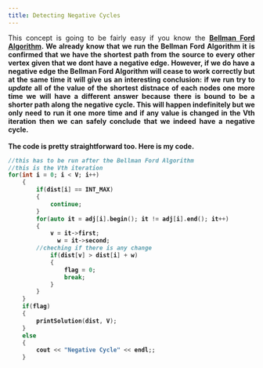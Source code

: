 ```yaml
---
title: Detecting Negative Cycles
---
```


<div style="text-align: justify">
This concept is going to be fairly easy if you know the <b><a href="https://vaibhav2001.github.io/Bellman/">Bellman Ford Algorithm</a>. We already know that we run the Bellman Ford Algorithm it is confirmed that we have the shortest path from the source to every other vertex given that we dont have a negative edge. However, if we do have a <b>negative edge</b> the <b>Bellman Ford Algorithm</b> will cease to work correctly but at the same time it will give us an <b>interesting conclusion</b>: if we run try to <em><b>update</b></em> all of the value of the shortest distnace of each nodes one more time we will have a different answer because there is bound to be a shorter path along the <b>negative cycle</b>. This will happen indefinitely but we only need to run it one more time and if any value is changed in the <b>Vth</b> iteration then we can safely conclude that we indeed have a negative cycle.
<br>
<br>
The code is pretty straightforward too. Here is my code.
</div>
  
```cpp
//this has to be run after the Bellman Ford Algorithm
//this is the Vth iteration
for(int i = 0; i < V; i++)
    {
    	if(dist[i] == INT_MAX)
    	{
    		continue;
    	}
    	for(auto it = adj[i].begin(); it != adj[i].end(); it++)
    	{
    		v = it->first;
			  w = it->second;
        //cheching if there is any change
    		if(dist[v] > dist[i] + w)
    		{
    			flag = 0;
    			break;
    		}
    	}
  	}
  	if(flag)
  	{
		printSolution(dist, V);
  	}
  	else
  	{
  		cout << "Negative Cycle" << endl;;
  	}
```
